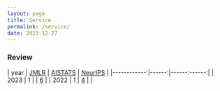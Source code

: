 ```yaml
---
layout: page
title: Service
permalink: /service/
date: 2023-12-27
---
```


### Review

| year | [JMLR](https://www.jmlr.org) | [AISTATS](https://aistats.org) | [NeurIPS](https://neurips.cc) |
|------------:|------:|------:------:|
| 2023 |  1 |  | [6](https://neurips.cc/Conferences/2023/ProgramCommittee) |
| 2022 |  1 | [4](http://aistats.org/aistats2023/reviewers.html) |  |
